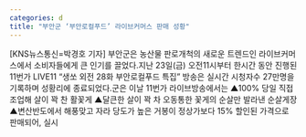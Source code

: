 ```yaml
---
categories: d
title: "부안군 ‘부안로컬푸드’ 라이브커머스 판매 성황"
---
```

[KNS뉴스통신=박경호 기자] 부안군은 농산물 판로개척의 새로운 트렌드인 라이브커머스에서 소비자들에게 큰 인기를 끌었다.지난 23일(금) 오전11시부터 한시간 동안 진행된 11번가 LIVE11 “생쏘 외전 28화 부안로컬푸드 특집” 방송은 실시간 시청자수 27만명을 기록하며 성황리에 종료되었다.군은 이날 11번가 라이브방송에서는 ▲100% 당일 직접 조업해 살이 꽉 찬 활꽃게 ▲달큰한 살이 꽉 차 오동통한 꽃게의 순살만 발라낸 순살게장 ▲변산반도에서 해풍맞고 자라 당도가 높은 거봉이 정상가보다 15% 할인된 가격으로 판매되어, 실시